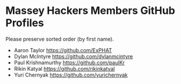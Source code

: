 # Massey Hackers Members GitHub Profiles
Please preserve sorted order (by first name).

- Aaron Taylor https://github.com/ExPHAT
- Dylan McIntyre https://github.com/dylanmcintyre
- Paul Krishnamurthy https://github.com/paulKr
- Rikin Katyal https://github.com/rikinkatyal
- Yuri Chernyak https://github.com/yurichernyak
